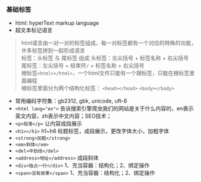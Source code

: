 ### 基础标签
* html: hyperText markup language  
* 超文本标记语言  
> html语言由一对一对的标签组成，每一对标签都有一个对应的特殊的功能，许多标签拼到一起形成语言  
> 标签：头标签 与 尾标签 组成
> 头标签：左尖括号 + 标签名称 + 右尖括号  
> 尾标签：左尖括号 + 结束符`/` + 标签名称 + 右尖括号  
> 根标签`<html></html>`，一个html文件只能有一个跟标签，只能在根标签里面编程  
> 根标签里面分为两个结构化标签：  `<head></head>` `<body></body>`
* 常用编码字符集：gb2312, gbk, unicode, uft-8
* `<html lang="en">` 告诉搜索引擎爬虫我们的网站是关于什么内容的，en表示英文内容，zh表示中文内容；SEO技术；
* `<p>段落</p>` 让内容成段展示
* `<h1></h1>` h1~h6 标题标签，成段展示，更改字体大小，加粗字体
* `<strong>加粗</strong>`
* `<em>斜体</em>`
* `<del>中划线</del>`
* `<address>地址</address>` 成段斜体
* `<div>独占一行</div>` 1、充当容器：结构化；2、绑定操作
* `<span>没有效果</span>` 1、充当容器：结构化；2、绑定操作

    